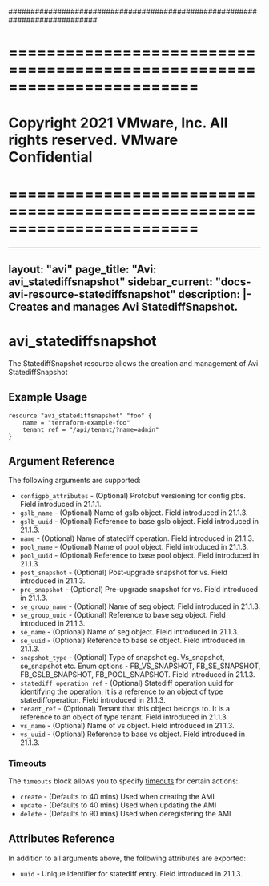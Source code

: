############################################################################
# ========================================================================
# Copyright 2021 VMware, Inc.  All rights reserved. VMware Confidential
# ========================================================================
###

<!--
    Copyright 2021 VMware, Inc.
    SPDX-License-Identifier: Mozilla Public License 2.0
-->
---
layout: "avi"
page_title: "Avi: avi_statediffsnapshot"
sidebar_current: "docs-avi-resource-statediffsnapshot"
description: |-
  Creates and manages Avi StatediffSnapshot.
---

# avi_statediffsnapshot

The StatediffSnapshot resource allows the creation and management of Avi StatediffSnapshot

## Example Usage

```hcl
resource "avi_statediffsnapshot" "foo" {
    name = "terraform-example-foo"
    tenant_ref = "/api/tenant/?name=admin"
}
```

## Argument Reference

The following arguments are supported:

* `configpb_attributes` - (Optional) Protobuf versioning for config pbs. Field introduced in 21.1.1.
* `gslb_name` - (Optional) Name of gslb object. Field introduced in 21.1.3.
* `gslb_uuid` - (Optional) Reference to base gslb object. Field introduced in 21.1.3.
* `name` - (Optional) Name of statediff operation. Field introduced in 21.1.3.
* `pool_name` - (Optional) Name of pool object. Field introduced in 21.1.3.
* `pool_uuid` - (Optional) Reference to base pool object. Field introduced in 21.1.3.
* `post_snapshot` - (Optional) Post-upgrade snapshot for vs. Field introduced in 21.1.3.
* `pre_snapshot` - (Optional) Pre-upgrade snapshot for vs. Field introduced in 21.1.3.
* `se_group_name` - (Optional) Name of seg object. Field introduced in 21.1.3.
* `se_group_uuid` - (Optional) Reference to base seg object. Field introduced in 21.1.3.
* `se_name` - (Optional) Name of seg object. Field introduced in 21.1.3.
* `se_uuid` - (Optional) Reference to base se object. Field introduced in 21.1.3.
* `snapshot_type` - (Optional) Type of snapshot eg. Vs_snapshot, se_snapshot etc. Enum options - FB_VS_SNAPSHOT, FB_SE_SNAPSHOT, FB_GSLB_SNAPSHOT, FB_POOL_SNAPSHOT. Field introduced in 21.1.3.
* `statediff_operation_ref` - (Optional) Statediff operation uuid for identifying the operation. It is a reference to an object of type statediffoperation. Field introduced in 21.1.3.
* `tenant_ref` - (Optional) Tenant that this object belongs to. It is a reference to an object of type tenant. Field introduced in 21.1.3.
* `vs_name` - (Optional) Name of vs object. Field introduced in 21.1.3.
* `vs_uuid` - (Optional) Reference to base vs object. Field introduced in 21.1.3.


### Timeouts

The `timeouts` block allows you to specify [timeouts](https://www.terraform.io/docs/configuration/resources.html#timeouts) for certain actions:

* `create` - (Defaults to 40 mins) Used when creating the AMI
* `update` - (Defaults to 40 mins) Used when updating the AMI
* `delete` - (Defaults to 90 mins) Used when deregistering the AMI

## Attributes Reference

In addition to all arguments above, the following attributes are exported:

* `uuid` -  Unique identifier for statediff entry. Field introduced in 21.1.3.

